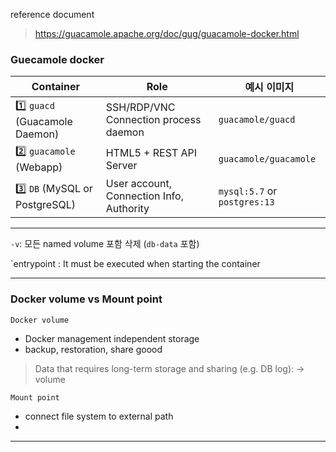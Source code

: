 reference document  
>  https://guacamole.apache.org/doc/gug/guacamole-docker.html


### Guecamole docker 

| Container                      | Role                                     | 예시 이미지                       |
| ------------------------------ | ---------------------------------------- | ---------------------------- |
| 1️⃣ `guacd` (Guacamole Daemon) | SSH/RDP/VNC  Connection process daemon   | `guacamole/guacd`            |
| 2️⃣ `guacamole` (Webapp)       | HTML5 + REST API Server                  | `guacamole/guacamole`        |
| 3️⃣ `DB` (MySQL or PostgreSQL) | User account, Connection Info, Authority | `mysql:5.7` or `postgres:13` |

---



`-v`: 모든 named volume 포함 삭제 (`db-data` 포함)

`entrypoint  : It must be executed when starting the container 

---

### Docker volume vs Mount point 

`Docker volume`

- Docker management independent storage 
- backup, restoration, share goood

> Data that requires long-term storage and sharing (e.g. DB log): -> volume

`Mount point`

- connect file system to external path 
- 

> 
---


